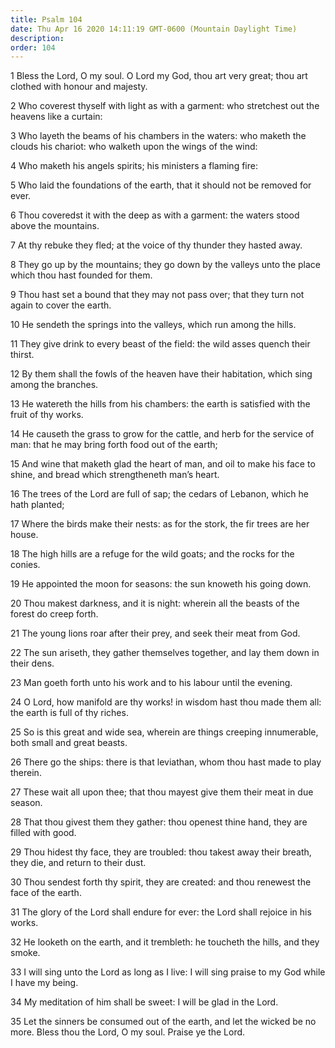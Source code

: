 ```yaml
---
title: Psalm 104
date: Thu Apr 16 2020 14:11:19 GMT-0600 (Mountain Daylight Time)
description: 
order: 104
---
```


<p>
  1 Bless the Lord, O my soul. O Lord my God, thou art very great; thou art
  clothed with honour and majesty.
</p>
<p>
  2 Who coverest thyself with light as with a garment: who stretchest out the
  heavens like a curtain:
</p>
<p>
  3 Who layeth the beams of his chambers in the waters: who maketh the clouds
  his chariot: who walketh upon the wings of the wind:
</p>
<p>4 Who maketh his angels spirits; his ministers a flaming fire:</p>
<p>
  5 Who laid the foundations of the earth, that it should not be removed for
  ever.
</p>
<p>
  6 Thou coveredst it with the deep as with a garment: the waters stood above
  the mountains.
</p>
<p>7 At thy rebuke they fled; at the voice of thy thunder they hasted away.</p>
<p>
  8 They go up by the mountains; they go down by the valleys unto the place
  which thou hast founded for them.
</p>
<p>
  9 Thou hast set a bound that they may not pass over; that they turn not again
  to cover the earth.
</p>
<p>10 He sendeth the springs into the valleys, which run among the hills.</p>
<p>
  11 They give drink to every beast of the field: the wild asses quench their
  thirst.
</p>
<p>
  12 By them shall the fowls of the heaven have their habitation, which sing
  among the branches.
</p>
<p>
  13 He watereth the hills from his chambers: the earth is satisfied with the
  fruit of thy works.
</p>
<p>
  14 He causeth the grass to grow for the cattle, and herb for the service of
  man: that he may bring forth food out of the earth;
</p>
<p>
  15 And wine that maketh glad the heart of man, and oil to make his face to
  shine, and bread which strengtheneth man&#x2019;s heart.
</p>
<p>
  16 The trees of the Lord are full of sap; the cedars of Lebanon, which he hath
  planted;
</p>
<p>
  17 Where the birds make their nests: as for the stork, the fir trees are her
  house.
</p>
<p>
  18 The high hills are a refuge for the wild goats; and the rocks for the
  conies.
</p>
<p>19 He appointed the moon for seasons: the sun knoweth his going down.</p>
<p>
  20 Thou makest darkness, and it is night: wherein all the beasts of the forest
  do creep forth.
</p>
<span></span>
<p>21 The young lions roar after their prey, and seek their meat from God.</p>
<p>
  22 The sun ariseth, they gather themselves together, and lay them down in
  their dens.
</p>
<p>23 Man goeth forth unto his work and to his labour until the evening.</p>
<p>
  24 O Lord, how manifold are thy works! in wisdom hast thou made them all: the
  earth is full of thy riches.
</p>
<p>
  25 So is this great and wide sea, wherein are things creeping innumerable,
  both small and great beasts.
</p>
<p>
  26 There go the ships: there is that leviathan, whom thou hast made to play
  therein.
</p>
<p>
  27 These wait all upon thee; that thou mayest give them their meat in due
  season.
</p>
<p>
  28 That thou givest them they gather: thou openest thine hand, they are filled
  with good.
</p>
<p>
  29 Thou hidest thy face, they are troubled: thou takest away their breath,
  they die, and return to their dust.
</p>
<p>
  30 Thou sendest forth thy spirit, they are created: and thou renewest the face
  of the earth.
</p>
<p>
  31 The glory of the Lord shall endure for ever: the Lord shall rejoice in his
  works.
</p>
<p>
  32 He looketh on the earth, and it trembleth: he toucheth the hills, and they
  smoke.
</p>
<p>
  33 I will sing unto the Lord as long as I live: I will sing praise to my God
  while I have my being.
</p>
<p>34 My meditation of him shall be sweet: I will be glad in the Lord.</p>
<p>
  35 Let the sinners be consumed out of the earth, and let the wicked be no
  more. Bless thou the Lord, O my soul. Praise ye the Lord.
</p>
